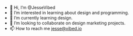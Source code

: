 - 👋 Hi, I’m @JesseVibed
- 👀 I’m interested in learning about design and programming.
- 🌱 I’m currently learning design.
- 💞️ I’m looking to collaborate on design marketing projects.
- 📫 How to reach me jesse@vibed.io

<!---
JesseVibed/JesseVibed is a ✨ special ✨ repository because its `README.md` (this file) appears on your GitHub profile.
You can click the Preview link to take a look at your changes.
--->
